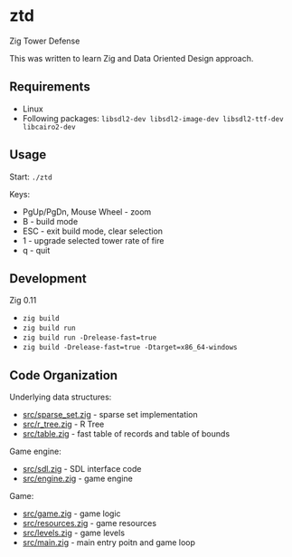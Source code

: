 # ztd
Zig Tower Defense

This was written to learn Zig and Data Oriented Design approach.

## Requirements

- Linux
- Following packages: `libsdl2-dev libsdl2-image-dev libsdl2-ttf-dev libcairo2-dev`

## Usage

Start: `./ztd`

Keys:

- PgUp/PgDn, Mouse Wheel - zoom
- B - build mode
- ESC - exit build mode, clear selection
- 1 - upgrade selected tower rate of fire
- q - quit

## Development

Zig 0.11

- `zig build`
- `zig build run`
- `zig build run -Drelease-fast=true`
- `zig build -Drelease-fast=true -Dtarget=x86_64-windows`

## Code Organization

Underlying data structures:

- [src/sparse_set.zig](src/sparse_set.zig) - sparse set implementation
- [src/r_tree.zig](src/r_tree.zig) - R Tree
- [src/table.zig](src/table.zig) - fast table of records and table of bounds

Game engine:

- [src/sdl.zig](src/sdl.zig) - SDL interface code
- [src/engine.zig](src/engine.zig) - game engine

Game:

- [src/game.zig](src/game.zig) - game logic
- [src/resources.zig](src/resources.zig) - game resources
- [src/levels.zig](src/levels.zig) - game levels
- [src/main.zig](src/main.zig) - main entry poitn and game loop

